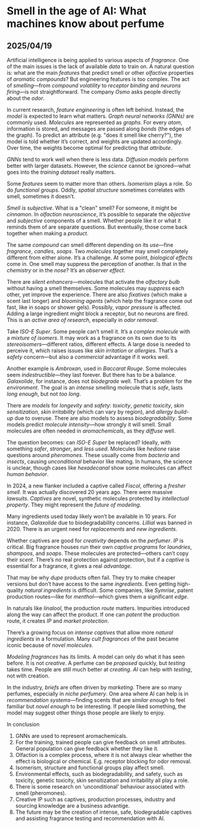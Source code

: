 # Smell in the age of AI: What machines know about perfume
## 2025/04/19
Artificial intelligence is being applied to various aspects of *fragrance*. One of the main issues is the lack of available *data* to train on. A natural question is: what are the main *features* that predict smell or other *olfactive* properties of *aromatic compounds*? But engineering features is too complex. The act of *smelling*—from *compound volatility* to *receptor binding* and *neurons firing*—is not straightforward. The company *Osmo* asks people directly about the *odor*.


In current research, *feature engineering* is often left behind. Instead, the *model* is expected to learn what matters. *Graph neural networks (GNNs)* are commonly used. *Molecules* are represented as *graphs*. For every *atom*, information is stored, and messages are passed along *bonds* (the edges of the graph). To predict an attribute (e.g. "does it smell like cherry?"), the model is told whether it’s correct, and weights are updated accordingly. Over time, the weights become optimal for predicting that *attribute*.


*GNNs* tend to work well when there is less data. *Diffusion models* perform better with larger datasets. However, the *science* cannot be ignored—what goes into the *training dataset* really matters.


Some *features* seem to matter more than others. *Isomerism* plays a role. So do *functional groups*. Oddly, *spatial structure* sometimes correlates with smell, sometimes it doesn’t.


*Smell is subjective*. What is a "clean" smell? For someone, it might be *cinnamon*. In *olfaction neuroscience*, it’s possible to separate the *objective* and *subjective* components of a smell. Whether people like it or what it reminds them of are separate questions. But eventually, those come back together when making a *product*.


The same *compound* can smell different depending on its *use*—fine *fragrance*, *candles*, *soaps*. Two *molecules* together may smell completely different from either alone. It’s a challenge. At some point, *biological effects* come in. One smell may suppress the perception of another. Is that in the *chemistry* or in the *nose*? It’s an *observer effect*.


There are *silent enhancers*—molecules that activate the *olfactory bulb* without having a smell themselves. Some molecules may *suppress* each other, yet improve the experience. There are also *fixatives* (which make a scent last longer) and *blooming agents* (which help the fragrance come out fast, like in soaps or shower gels). Possibly, *vapor pressure* is affected. Adding a large ingredient might block a receptor, but no neurons are fired. This is an *active area of research*, especially in *odor removal*.


Take *ISO-E Super*. Some people can’t smell it. It’s a *complex molecule* with a *mixture of isomers*. It may work as a fragrance on its own due to its *stereoisomers*—different ratios, different effects. A large dose is needed to perceive it, which raises issues like *skin irritation* or *allergies*. That’s a *safety* concern—but also a *commercial* advantage if it works well.


Another example is *Ambroxan*, used in *Baccarat Rouge*. Some molecules seem *indestructible*—they last forever. But there has to be a balance. *Galaxolide*, for instance, does not *biodegrade* well. That’s a problem for the *environment*. The goal is an *intense* smelling molecule that is *safe*, lasts *long enough*, but not *too long*.


There are *models* for *longevity* and *safety*: *toxicity*, *genetic toxicity*, *skin sensitization*, *skin irritability* (which can vary by region), and *allergy build-up* due to overuse. There are also models to assess *biodegradability*. Some models predict *molecule intensity*—how strongly it will smell. Small molecules are often needed in *aromachemicals*, as they *diffuse* well.


The question becomes: can *ISO-E Super* be replaced? Ideally, with something *safer*, *stronger*, and *less used*. Molecules like *hedione* raise questions around *pheromones*. These usually come from *bacteria* and *insects*, causing *unconditional* behavior like mating. In humans, the science is unclear, though cases like *hexadecanal* show some molecules can affect *human behavior*.


In 2024, a new flanker included a captive called *Fiscol*, offering a *fresher smell*. It was actually discovered 20 years ago. There were massive *lawsuits*. *Captives* are novel, synthetic molecules protected by *intellectual property*. They might represent the *future of modeling*.


Many ingredients used today likely won’t be available in 10 years. For instance, *Galaxolide* due to biodegradability concerns. *Lillial* was banned in 2020. There is an urgent need for *replacements* and *new ingredients*.


Whether captives are good for *creativity* depends on the *perfumer*. *IP* is critical. Big fragrance houses run their own *captive programs* for *laundries*, *shampoos*, and *soaps*. These molecules are protected—others can’t copy their *scent*. There’s no real protection against protection, but if a *captive* is essential for a fragrance, it gives a real *advantage*.


That may be why *dupe* products often fail. They try to make cheaper versions but don’t have access to the same *ingredients*. Even getting high-quality *natural ingredients* is difficult. Some companies, like *Symrise*, patent production routes—like for *menthol*—which gives them a significant *edge*.


In naturals like *linalool*, the production *route* matters. Impurities introduced along the way can affect the product. If one can *patent* the production route, it creates *IP* and *market protection*.


There’s a growing focus on *intense captives* that allow more *natural ingredients* in a formulation. Many *cult fragrances* of the past became iconic because of *novel molecules*.


*Modeling fragrances* has its limits. A model can only do what it has seen before. It is not *creative*. A perfume can be *proposed* quickly, but *testing* takes time. People are still much better at *creating*. *AI* can help with *testing*, not with creation.


In the industry, *briefs* are often driven by *marketing*. There are so many perfumes, especially in *niche perfumery*. One area where AI can help is in *recommendation systems*—finding scents that are *similar enough* to feel familiar but *novel enough* to be interesting. If people liked something, the model may suggest other things those people are likely to enjoy.

In conclusion 
1. GNNs are used to represent aromachemicals. 
2. For the training, trained people can give feedback on smell attributes. General population can give feedback whether they like it.
3. Olfaction is a complex process, where it is not always clear whether the effect is biological or chemical. E.g. receptor blocking for odor removal.
4. Isomerism, structure and functional groups play affect smell.
5. Environmental effects, such as biodegradability, and safety, such as toxicity, genetic toxicity, skin sensitization and irritability all play a role.
6. There is some research on 'unconditional' behaviour associated with smell (pheromones).
7. Creative IP such as captives, production processes, industry and sourcing knowledge are a business advantige.
8. The future may be the creation of intense, safe, biodegradable captives and assisting fragrance testing and recommendation with AI. 
